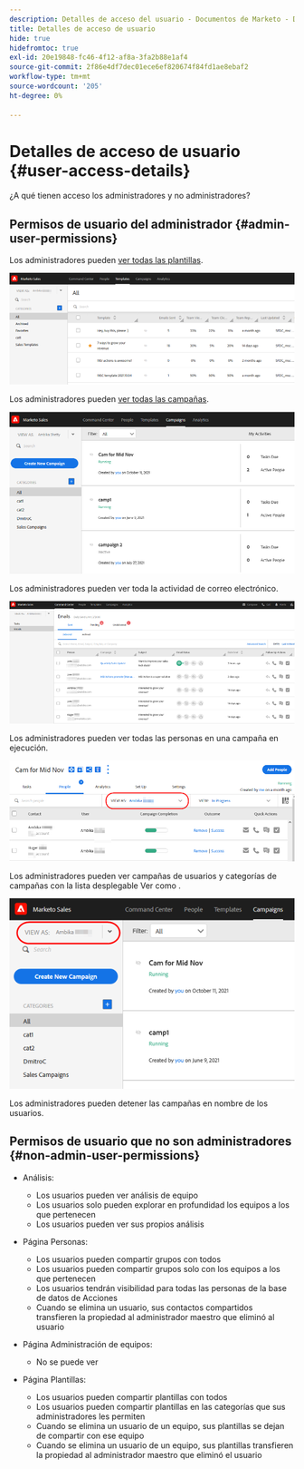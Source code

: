 ```yaml
---
description: Detalles de acceso del usuario - Documentos de Marketo - Documentación del producto
title: Detalles de acceso de usuario
hide: true
hidefromtoc: true
exl-id: 20e19848-fc46-4f12-af8a-3fa2b88e1af4
source-git-commit: 2f86e4df7dec01ece6ef820674f84fd1ae8ebaf2
workflow-type: tm+mt
source-wordcount: '205'
ht-degree: 0%

---
```


# Detalles de acceso de usuario {#user-access-details}

¿A qué tienen acceso los administradores y no administradores?

## Permisos de usuario del administrador {#admin-user-permissions}

Los administradores pueden [ver todas las plantillas](/help/marketo/product-docs/marketo-sales-connect/templates/view-template-list-as-another-user.md).

![](assets/user-access-details-1.png)

Los administradores pueden [ver todas las campañas](/help/marketo/product-docs/marketo-sales-connect/campaigns/view-campaigns-list-as-another-user.md).

![](assets/user-access-details-2.png)

Los administradores pueden ver toda la actividad de correo electrónico.

![](assets/user-access-details-3.png)

Los administradores pueden ver todas las personas en una campaña en ejecución.

![](assets/user-access-details-4.png)

Los administradores pueden ver campañas de usuarios y categorías de campañas con la lista desplegable Ver como .

![](assets/user-access-details-5.png)

Los administradores pueden detener las campañas en nombre de los usuarios.

## Permisos de usuario que no son administradores {#non-admin-user-permissions}

* Análisis:

   * Los usuarios pueden ver análisis de equipo
   * Los usuarios solo pueden explorar en profundidad los equipos a los que pertenecen
   * Los usuarios pueden ver sus propios análisis

* Página Personas:

   * Los usuarios pueden compartir grupos con todos
   * Los usuarios pueden compartir grupos solo con los equipos a los que pertenecen
   * Los usuarios tendrán visibilidad para todas las personas de la base de datos de Acciones
   * Cuando se elimina un usuario, sus contactos compartidos transfieren la propiedad al administrador maestro que eliminó al usuario

* Página Administración de equipos:

   * No se puede ver

* Página Plantillas:

   * Los usuarios pueden compartir plantillas con todos
   * Los usuarios pueden compartir plantillas en las categorías que sus administradores les permiten
   * Cuando se elimina un usuario de un equipo, sus plantillas se dejan de compartir con ese equipo
   * Cuando se elimina un usuario de un equipo, sus plantillas transfieren la propiedad al administrador maestro que eliminó el usuario
